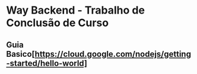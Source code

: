 # Way Backend - Trabalho de Conclusão de Curso

## Guia Basico[https://cloud.google.com/nodejs/getting-started/hello-world]
